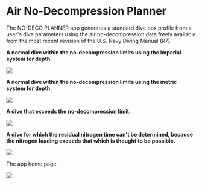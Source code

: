# Air No-Decompression Planner

The NO-DECO PLANNER app generates a standard dive box profile from a user's dive parameters using the air no-decompression data freely available from the most recent revision of the U.S. Navy Diving Manual (R7).

**A normal dive within the no-decompression limits using the imperial system for depth.**

<img align="center" src="https://github.com/hunterwodzenski/air-no-deco-planner/blob/master/screenshots/ndp0.PNG">

**A normal dive within the no-decompression limits using the metric system for depth.**

<img align="center" src="https://github.com/hunterwodzenski/air-no-deco-planner/blob/master/screenshots/ndp3.PNG">

**A dive that exceeds the no-decompression limit.**

<img align="center" src="https://github.com/hunterwodzenski/air-no-deco-planner/blob/master/screenshots/ndp1.PNG">

**A dive for which the residual nitrogen time can't be determined, because the nitrogen loading exceeds that which is thought to be possible.**

<img align="center" src="https://github.com/hunterwodzenski/air-no-deco-planner/blob/master/screenshots/ndp2.PNG">

The app home page.

**<img align="center" src="https://github.com/hunterwodzenski/air-no-deco-planner/blob/master/screenshots/ndp.PNG">**
